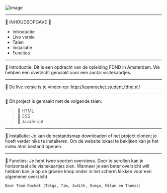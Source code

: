 ![image](https://user-images.githubusercontent.com/60781257/191000705-25be0c8c-7cc0-4469-bef7-6955136c8203.png)
_________________________________________________________________________________________________

:rocket: INHOUDSOPGAVE :rocket:

 * Introductie
 * Live versie
 * Talen
 * Installatie
 * Funcites
_________________________________________________________________________________________________

:postal_horn: Introductie: Dit is een opdracht van de opleiding FDND in Amsterdam. We hebben een overzicht gemaakt voor een aantal visitekaartjes.
_________________________________________________________________________________________________

:postal_horn: De live versie is te vinden op: http://teamrocket.student.fdnd.nl/
_________________________________________________________________________________________________

:postal_horn: Dit project is gemaakt met de volgende talen:

> :triangular_flag_on_post: HTML<br>
> :triangular_flag_on_post: CSS<br>
> :triangular_flag_on_post: JavaScript<br>
_________________________________________________________________________________________________

:postal_horn: Installatie: Je kan de bestandsmap downloaden of het project clonen; je hoeft verder niks te installeren. Om de website lokaal te bekijken kan je het index.html bestand openen.
_________________________________________________________________________________________________

:postal_horn: Functies: Je hebt twee soorten overviews. Door te scrollen kan je horizontaal alle visitekaartjes zien. Wanneer je een beter overzicht wilt hebben kan je op de groene knop onder in het scherm klikken voor een algemener overzicht.

```
Door Team Rocket (Tolga, Tim, Judith, Diego, Milan en Thomas)
```
